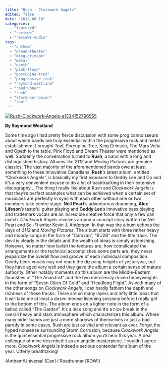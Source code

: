 ```yaml
---
title: "Rush - Clockwork Angels"
edited: false
date: "2012-06-18"
categories:
  - "featured"
  - "reviews"
  - "reviews-audio"
tags:
  - "anthem"
  - "dream-theater"
  - "king-crimson"
  - "metal"
  - "opeth"
  - "pink-floyd"
  - "porcupine-tree"
  - "progressive-rock"
  - "raymond-westland"
  - "roadrunner"
  - "rush"
  - "storm-corrosion"
  - "tool"
---
```


[![](http://www.hellbound.ca/wp-content/uploads/2012/06/Rush-Clockwork-Angels-e1334152796555-590x590.jpg "Rush-Clockwork-Angels-e1334152796555")](http://www.hellbound.ca/2012/06/rush-clockwork-angels/rush-clockwork-angels-e1334152796555/)

**By Raymond Westland**

Some time ago I had pretty fierce discussion with some prog connoisseurs about which bands are truly essential within the progressive rock and metal establishment I brought Tool, Porcupine Tree, King Crimson, The Mars Volta and Opeth to the table. Pink Floyd and Dream Theater were mentioned as well. Suddenly the conversation turned to **Rush**, a band with a long and distinguished history. Albums like _2112_ and _Moving Pictures_ are genuine classics. The vast majority of the aforementioned bands owe at least something to these innovative Canadians. **Rush**’s latest album, entitled “Clockwork Angels”, is basically my first exposure to Geddy Lee and Co and it’s a very convenient excuse to do a lot of backtracking in their extensive discography... The thing I really like about Rush and _Clockwork Angels_ is that they’re perfect examples what can be achieved when a certain set of musicians are perfectly in sync with each other without one or two members take centre stage. **Neil Peart**’s adventurous drumming, **Alex Lifeson**’s tasteful guitar playing and **Geddy Lee**’s innovative bass playing and trademark vocals are an incredible creative force that only a few can match. _Clockwork Angels_ revolves around a concept story written by Neil Peart and Sci-Fi writer Kevin J. Anderson. In that way the album echoes the days of _2112_ and _Moving Pictures_. The album starts with three rather heavy and moody songs in the form of “Caravan”, “BU2B” and the title track. The devil is clearly in the details and the wealth of ideas is simply astonishing. However, no matter how lavish the textures are, how complicated the arrangements or the technical accomplished some parts are, they never jeopardize the overall flow and groove of each individual composition. Geddy Lee’s vocals may not reach the dizzying heights of yesteryear, but they have aged very well and they gave the album a certain sense of mature authority. Other notably moments on this album are the Middle-Eastern flourishes of “The Anarchist” and the two mercilessly driven heavyweights in the form of “Seven Cities Of Gold” and “Headlong Flight”. As with many of the other songs on _Clockwork Angels_, I can hardly fathom the depth and richness of these tracks. There are so many layers and nifty little ideas that it will take me at least a dozen intense listening sessions before I really get to the bottom of this. The album ends on a lighter note in the form of a ballad called “The Garden”. It’s a nice song and it’s a nice break in the overall heavy and stark atmosphere which characterizes this album. Where many older bands are just a mere shadows of themselves or just a bad parody in some cases, Rush are just as vital and relevant as ever. Forget the hyped nonsense surrounding Storm Corrosion, because _Clockwork Angels_ is the quintessential progressive rock album you’ll hear this year. A dear colleague of mine described it as an angelic masterpiece. I couldn’t agree more. _Clockwork Angels_ is indeed a serious contender for album of the year. Utterly breathtaking!

(Anthem/Universal \[Can\] / Roadrunner \[ROW\])
